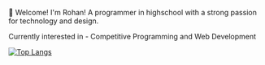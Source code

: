 🥳 Welcome! I'm Rohan! A programmer in highschool with a strong passion for technology and design.

Currently interested in - Competitive Programming and Web Development

[![Top Langs](https://github-readme-stats.vercel.app/api/top-langs/?username=rdnm0&layout=donut)](https://github.com/anuraghazra/github-readme-stats)




